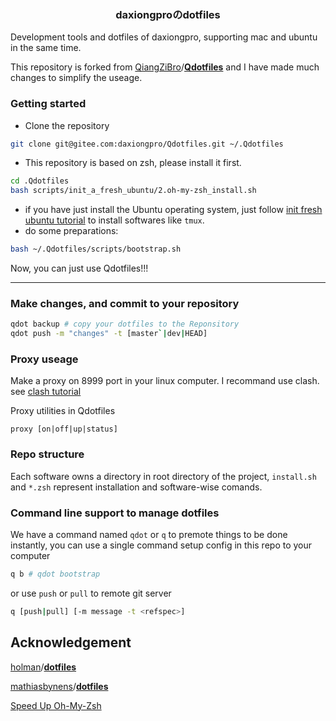 <p align="center">
  <h3 align="center">daxiongproのdotfiles</h3>
  <p align="left">
   Development tools and dotfiles of daxiongpro, supporting mac and ubuntu in the same time.
  </br>
    <!-- a href="README_zh.md">ZH</a>|<a href="README.md">EN</a -->
  </p>
</p>

This repository is forked from [QiangZiBro](https://github.com/QiangZiBro)/**[Qdotfiles](https://github.com/QiangZiBro/Qdotfiles)** and I have made much changes to simplify the useage.

### Getting started

* Clone the repository

```bash
git clone git@gitee.com:daxiongpro/Qdotfiles.git ~/.Qdotfiles
```

* This repository is based on zsh, please install it first.

```bash
cd .Qdotfiles
bash scripts/init_a_fresh_ubuntu/2.oh-my-zsh_install.sh
```

* if you have just install the Ubuntu operating system, just follow [init fresh ubuntu tutorial](docs/init_fresh_ubuntu.md) to install softwares like `tmux`.
* do some preparations:

```bash
bash ~/.Qdotfiles/scripts/bootstrap.sh
```

Now, you can just use Qdotfiles!!!

---

### Make changes, and commit to your repository

```bash
qdot backup # copy your dotfiles to the Reponsitory
qdot push -m "changes" -t [master`|dev|HEAD]
```

### Proxy useage

Make a proxy on 8999 port in your linux computer. I recommand use clash. see [clash tutorial](docs/clash.md)

Proxy utilities in Qdotfiles

`proxy [on|off|up|status]`

### Repo structure

Each software owns a directory in root directory of the project, `install.sh` and `*.zsh` represent installation and software-wise comands.

### Command line support to manage dotfiles

We have a command named `qdot` or `q` to premote things to be done instantly, you can use a single command setup config in this repo to your computer

```bash
q b # qdot bootstrap
```

or use  `push`  or  `pull`  to remote git server

```bash
q [push|pull] [-m message -t <refspec>]
```

## Acknowledgement

[holman](https://github.com/holman)/**[dotfiles](https://github.com/holman/dotfiles)**

[mathiasbynens](https://github.com/mathiasbynens)/**[dotfiles](https://github.com/mathiasbynens/dotfiles)**

[Speed Up Oh-My-Zsh](https://bennycwong.github.io/post/speeding-up-oh-my-zsh/)
